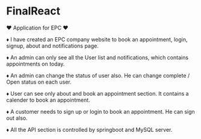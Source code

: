# FinalReact



♥ Application for EPC ♥

♦   I have created an EPC company website to book an appointment, login, signup, about and notifications page.

♦   An admin can only see all the User list and notifications, which contains appointments on today. 

♦   An admin can change the status of user also. He can change complete / Open status on each user.

♦   User can see only about and book an appointment section. It contains a calender to book an appointment.

♦   A customer needs to sign up or login to book an appointment. He can sign out also.

♦   All the API section is controlled by springboot and MySQL server.




